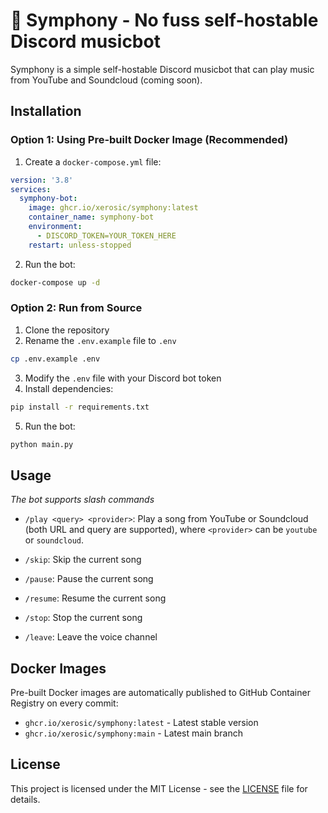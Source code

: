 # 🎼 Symphony - No fuss self-hostable Discord musicbot 

Symphony is a simple self-hostable Discord musicbot that can play music from YouTube and Soundcloud (coming soon).

## Installation

### Option 1: Using Pre-built Docker Image (Recommended)

1. Create a `docker-compose.yml` file:
```yaml
version: '3.8'
services:
  symphony-bot:
    image: ghcr.io/xerosic/symphony:latest
    container_name: symphony-bot
    environment:
      - DISCORD_TOKEN=YOUR_TOKEN_HERE
    restart: unless-stopped
```

2. Run the bot:
```bash
docker-compose up -d
```

### Option 2: Run from Source

1. Clone the repository
2. Rename the `.env.example` file to `.env`

```bash
cp .env.example .env
```

3. Modify the `.env` file with your Discord bot token
4. Install dependencies:

```bash
pip install -r requirements.txt
```
5. Run the bot:

```bash
python main.py
```

## Usage

_The bot supports slash commands_

- `/play <query> <provider>`: Play a song from YouTube or Soundcloud (both URL and query are supported), where `<provider>` can be `youtube` or `soundcloud`.
  
- `/skip`: Skip the current song
- `/pause`: Pause the current song
- `/resume`: Resume the current song
- `/stop`: Stop the current song
- `/leave`: Leave the voice channel

## Docker Images

Pre-built Docker images are automatically published to GitHub Container Registry on every commit:
- `ghcr.io/xerosic/symphony:latest` - Latest stable version
- `ghcr.io/xerosic/symphony:main` - Latest main branch

## License

This project is licensed under the MIT License - see the [LICENSE](LICENSE) file for details.
